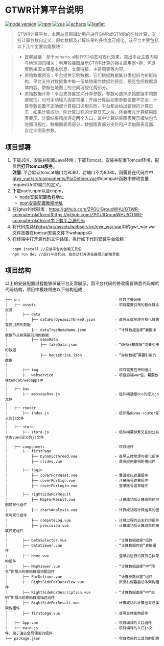 ﻿GTWR计算平台说明
===
[![node version](https://img.shields.io/badge/node-%3E%3D6.0.0-brightgreen.svg)](http://nodejs.org)
[![npm](https://img.shields.io/badge/npm-%3E%3D3.0.0-blue.svg)](https://www.npmjs.com)
[![vue](https://img.shields.io/badge/Vue-2.5.2-orange.svg)](https://vuejs.org)
[![echarts](https://img.shields.io/badge/echarts-4.2.1-orange.svg)](http://echarts.baidu.com)
[![leaflet](https://img.shields.io/badge/leafley-1.3.1-orange.svg)](https://leafletjs.com/)

> GTWR计算平台，本网站意图辅助用户进行GWR或GTWR的在线计算，支持计算参数自定义、原始数据及计算结果的多维度可视化。该平台主要包括以下几个主要功能模块：

> * 首屏展播：基于echarts-al制作3D动态可视化效果，突出平台主要内容与地理回归相关；利用轮播图展示GTWR计算的相关应用案>例，包含案例来源文章基本信息、文章链接、主要图表等内容。
> * 原始数据预览：平台提供示例数据，它们根据数据集分类组织为树形结构，平台支持对数据集中每一份单独属性数据的预览，预览包括数据具体内容、数据在地图上的空间可视化两部分。
> * 原始数据计算：平台支持自定义计算参数，参数可选择原始数据中的数据属性，也可手动输入固定常量；开始计算后如果参数设置不完全、计算参数设置不正确或计算接口调用失败，平台都会给出错误的计算日志；如果计算成功，除计算过程的计算日志之后，还会曝光计算结果图表展示、计算结果精度评定两个入口，其中计算结果图表展示模块包含地图可视化、数据图表两部分，数据图表部分支持用户添加图表容器、自定义图表参数。

## 项目部署

1. 下载JDK，安装并配置Java环境；下载Tomcat，安装并配置Tomcat环境，配置后**打开tomcat服务**。<br/>
    **注意**:  平台默认tomcat端口为8080，若端口不为8080，则需要在代码库中[gtwr_vue/src/components/ParDefiner.vue](https://github.com/ZPGUIGroupWHU/GTWR-compute-platform/blob/master/src/components/ParDefiner.vue)中compute函数中修改变量requestUrl中端口的定义。
2. 下载node,npm以及cnpm，
    * [node安装配置教程地址](http://www.runoob.com/nodejs/nodejs-install-setup.html)
    * [npm安装配置教程地址](http://www.runoob.com/nodejs/nodejs-npm.html)
3. 在[gtwr的代码库：https://github.com/ZPGUIGroupWHU/GTWR-compute-platform](https://github.com/ZPGUIGroupWHU/GTWR-compute-platform)中下载平台源代码
4. 将代码库路径[gtwr/src/assets/webservice/gwr_war.war](https://github.com/ZPGUIGroupWHU/GTWR-compute-platform/tree/master/src/assets/webService)中的gwr_war.war文件放置在tomcat安装文件下webapps中
5. 在终端中打开源代码文件路径，执行如下代码安装平台依赖：
    ```
    cnpm install //安装平台的依赖工具包
    npm run dev //运行平台代码，会自动打开浏览器展示前端界面
    ```

## 项目结构

以上的安装配置过程能够保证平台正常展示，而平台代码的修改需要熟悉代码库的代码结构，项目中模块将由以下结构组成

    ├── src                                           - 项目主要源码
    │   ├── assets                                    - 项目需要引用的额外静态资源
    │       ├── data                                 
    │           ├── dataForDynamicThreeD.json         - 首屏三维地理可视化效果需要引用的数据
    │           ├── dataTreeNodeName.json             - “计算数据选择”面板中数据节点树需要引用的数据
    │           ├── demoData                          
    │               ├── fakeData.json                 - “GWR计算数据”需要引用的数据
    │               ├── housePrice.json               - “房价数据”需要引用的数据
    |
    │       ├── img                                   - 项目需要应用的图片
    │       ├── webservice                            - 项目后端war包，需要放在tomcat/webapps中
    |
    │   ├── bus  
    │       ├── messageBus.js                         - 组件间通信bus的定义js文件         
    |                    
    │   ├── router             
    │       ├── index.js                              - 组件路由vue-router定义的js文件
    | 
    │   ├── store             
    │       ├── store.js                              - 组件间需频繁交互的公共状态vuex定义的js文件 
    │
    │   ├── components                                - 项目组件
    │       ├── firstPage
    │           ├── DynamicThreed.vue                 - 首屏三维地理可视化组件
    │           ├── slides.vue                        - 首屏应用案例轮播组件 
    |   
    │       ├── login 
    │           ├── coverForReset.vue                 - 重设密码遮罩组件
    │           ├── coverForSign.vue                  - 注册账号遮罩组件 
    │           ├── coverForLogin.vue                 - 登录账号遮罩组件   
    |                     
    │       ├── rightSideForResult 
    │           ├── MapForResult.vue                  - 计算成功后计算结果的地图可视化组件
    │           ├── chartAnalysis.vue                 - 计算成功后计算结果的图表可视化组件 
    │           ├── computeLog.vue                    - 计算过程的日志打印组件
    │           ├── precision.vue                     - 计算成功后计算结果的精度评定组件
    |
    │       ├── DataSelector.vue                      - "计算数据选择"组件
    │       ├── DataViewer.vue                        - “计算数据内容”表格组件
    │       ├── Home.vue                              - 登录后进行的首页总体架构组件
    │       ├── MapViewer.vue                         - “计算数据选择”中“预览”所展示的原始数据地图组件  
    │       ├── ParDefiner.vue                        - “计算参数设置”组件
    │       ├── RightSideForDataView.vue              - 页面右侧容器总体架构组件 
    │       ├── RightSideForDescription.vue           - “计算数据选择”中“说明”所展示的原始数据描述组件
    │       ├── RightSideForResult.vue                - 计算成功后计算结果总体架构组件 
    │       ├── firstpage.vue                         - 首屏总体架构组件 
    │  
    │   ├── App.vue                                   - 项目编译的入口组件
    │   ├── main.js                                   - 项目编译的入口js文件，用于注册全局使用的组件
    └── package.json                                  - 项目依赖的工具包的配置
